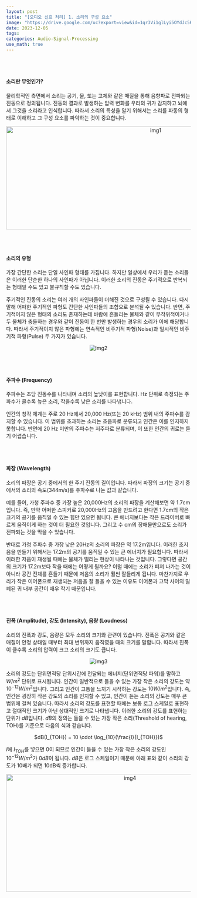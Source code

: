 ```yaml
---
layout: post
title: "[오디오 신호 처리] 1. 소리의 구성 요소"
image: "https://drive.google.com/uc?export=view&id=1qr3Vi1glLyi5OYdJc5HQX4obX-43iy3x"
date: 2023-12-05
tags:
categories: Audio-Signal-Processing
use_math: true
---
```


<br><br>

#### 소리란 무엇인가?

물리학적인 측면에서 소리는 공기, 물, 또는 고체와 같은 매질을 통해 음향파로 전파되는 진동으로 정의됩니다. 진동의 결과로 발생하는 압력 변화를 우리의 귀가 감지하고 뇌에서 그것을 소리라고 인식합니다. 따라서 소리의 특성을 알기 위해서는 소리를 파동의 형태로 이해하고 그 구성 요소를 파악하는 것이 중요합니다.

<p align="center">
  <img src="https://drive.google.com/uc?export=view&id=1R0CL3J2XOzdnFc2HxmnuoIkJ6iazgwe5" alt="img1" style="width:800px;height:280px;">
</p>

<br><br>

#### 소리의 유형

가장 간단한 소리는 단일 사인파 형태를 가집니다. 하지만 일상에서 우리가 듣는 소리들은 이러한 단순한 하나의 사인파가 아닙니다. 이러한 소리의 진동은 주기적으로 반복되는 형태일 수도 있고 불규칙할 수도 있습니다.

주기적인 진동의 소리는 여러 개의 사인파들이 더해진 것으로 구성될 수 있습니다. 다시 말해 어떠한 주기적인 파형도 간단한 사인파들의 조합으로 분석될 수 있습니다. 반면, 주기적이지 않은 형태의 소리도 존재하는데 바람에 흔들리는 물체와 같이 무작위적이거나 두 물체가 충돌하는 경우와 같이 진동이 한 번만 발생하는 경우의 소리가 이에 해당합니다. 따라서 주기적이지 않은 파형에는 연속적인 비주기적 파형(Noise)과 일시적인 비주기적 파형(Pulse) 두 가지가 있습니다.

<p align="center">
  <img src="https://drive.google.com/uc?export=view&id=1T93Z7ho086ug4Q6tTOrPl7oQXToh6xjb" alt="img2">
</p>

<br><br>

#### 주파수 (Frequency)

주파수는 초당 진동수를 나타내며 소리의 높낮이를 표현합니다. Hz 단위로 측정되는 주파수가 클수록 높은 소리, 작을수록 낮은 소리를 나타냅니다.

인간의 청각 체계는 주로 20 Hz에서 20,000 Hz(또는 20 kHz) 범위 내의 주파수를 감지할 수 있습니다. 이 범위를 초과하는 소리는 초음파로 분류되고 인간은 이를 인지하지 못합니다. 반면에 20 Hz 미만의 주파수는 저주파로 분류되며, 이 또한 인간의 귀로는 듣기 어렵습니다.

<br><br>

#### 파장 (Wavelength)

소리의 파장은 공기 중에서의 한 주기 진동의 길이입니다. 따라서 파장의 크기는 공기 중에서의 소리의 속도(344m/s)를 주파수로 나눈 값과 같습니다.

예를 들어, 가청 주파수 중 가장 높은 20,000Hz의 소리의 파장을 계산해보면 약 1.7cm입니다. 즉, 만약 어떠한 스피커로 20,000Hz의 고음을 만드려고 한다면 1.7cm의 작은 크기의 공기를 움직일 수 있는 힘만 있으면 됩니다. 큰 에너지보다는 작은 드라이버로 빠르게 움직이게 하는 것이 더 필요한 것입니다. 그리고 수 cm의 장애물만으로도 소리가 전파되는 것을 막을 수 있습니다.

반대로 가청 주파수 중 가장 낮은 20Hz의 소리의 파장은 약 17.2m입니다. 이러한 초저음을 만들기 위해서는 17.2m의 공기를 움직일 수 있는 큰 에너지가 필요합니다. 따라서 이러한 저음이 재생될 때에는 물체가 떨리는 현상이 나타나는 것입니다. 그렇다면 공간의 크기가 17.2m보다 작을 때에는 어떻게 될까요? 이럴 때에는 소리가 퍼져 나가는 것이 아니라 공간 전체를 흔들기 때문에 저음의 소리가 훨씬 잘들리게 됩니다. 마찬가지로 우리가 작은 이어폰으로 재생되는 저음을 잘 들을 수 있는 이유도 이어폰과 고막 사이의 밀폐된 귀 내부 공간이 매우 작기 때문입니다.

<br><br>

#### 진폭 (Amplitude), 강도 (Intensity), 음량 (Loudness)

소리의 진폭과 강도, 음량은 모두 소리의 크기와 관련이 있습니다. 진폭은 공기와 같은 매질이 안정 상태일 때부터 최대 변위까지 움직였을 때의 크기를 말합니다. 따라서 진폭이 클수록 소리의 압력이 크고 소리의 크기도 큽니다.

<p align="center">
  <img src="https://drive.google.com/uc?export=view&id=1T6KjxW4sXAQdbs38xUYEUnNgyWz08RbW" alt="img3">
</p>


소리의 강도는 단위면적당 단위시간에 전달되는 에너지(단위면적당 파워)를 말하고 $W/m^2$ 단위로 표시됩니다. 인간이 일반적으로 들을 수 있는 가장 작은 소리의 강도는 약 $10^{-12} W/m^2$입니다. 그리고 인간이 고통을 느끼기 시작하는 강도는 $10 W/m^2$입니다. 즉, 인간은 굉장히 작은 강도의 소리를 인지할 수 있고, 인간이 듣는 소리의 강도는 매우 큰 범위에 걸쳐 있습니다. 따라서 소리의 강도를 표현할 때에는 보통 로그 스케일로 표현하고 절대적인 크기가 아닌 상대적인 크기로 나타냅니다. 이러한 소리의 강도를 표현하는 단위가 $dB$입니다. $dB$의 정의는 들을 수 있는 가장 작은 소리(Threshold of hearing, TOH)를 기준으로 다음의 식과 같습니다.

<center> $dB(I_{TOH}) = 10 \cdot \log_{10}(\frac{I}{I_{TOH}})$ </center>

$I$에 $I_{TOH}$를 넣으면 0이 되므로 인간이 들을 수 있는 가장 작은 소리의 강도인 $10^{-12} W/m^2$가 $0dB$이 됩니다. $dB$은 로그 스케일이기 때문에 아래 표와 같이 소리의 강도가 10배가 되면 10dB씩 증가합니다.

<p align="center">
  <img src="https://drive.google.com/uc?export=view&id=1ebPfXOBVdLVHh4_7p8KORbovw3yHGmBE" alt="img4" style="width:660px;height:320px;">
</p>
